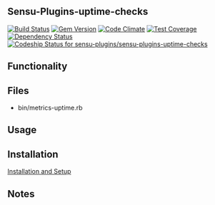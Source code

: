 ## Sensu-Plugins-uptime-checks

[ ![Build Status](https://travis-ci.org/sensu-plugins/sensu-plugins-uptime-checks.svg?branch=master)](https://travis-ci.org/sensu-plugins/sensu-plugins-uptime-checks)
[![Gem Version](https://badge.fury.io/rb/sensu-plugins-uptime-checks.svg)](http://badge.fury.io/rb/sensu-plugins-uptime-checks)
[![Code Climate](https://codeclimate.com/github/sensu-plugins/sensu-plugins-uptime-checks/badges/gpa.svg)](https://codeclimate.com/github/sensu-plugins/sensu-plugins-uptime-checks)
[![Test Coverage](https://codeclimate.com/github/sensu-plugins/sensu-plugins-uptime-checks/badges/coverage.svg)](https://codeclimate.com/github/sensu-plugins/sensu-plugins-uptime-checks)
[![Dependency Status](https://gemnasium.com/sensu-plugins/sensu-plugins-uptime-checks.svg)](https://gemnasium.com/sensu-plugins/sensu-plugins-uptime-checks)
[![Codeship Status for sensu-plugins/sensu-plugins-uptime-checks](https://codeship.com/projects/4af07720-e214-0132-e0ed-4ea0dd54b93d/status?branch=master)](https://codeship.com/projects/81389)

## Functionality

## Files
 * bin/metrics-uptime.rb

## Usage

## Installation

[Installation and Setup](http://sensu-plugins.io/docs/installation_instructions.html)

## Notes
